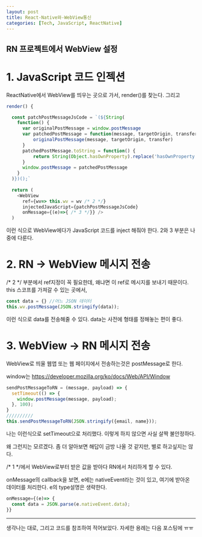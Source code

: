 ```yaml
---
layout: post
title: React-Native와-WebView통신
categories: [Tech, JavaScript, ReactNative]
---
```


RN 프로젝트에서 WebView 설정
---------------------------

# 1. JavaScript 코드 인젝션

ReactNative에서 WebView를 띄우는 곳으로 가서, render()를 찾는다. 그리고
```javascript
render() {

  const patchPostMessageJsCode = `(${String(
    function() {
      var originalPostMessage = window.postMessage
      var patchedPostMessage = function(message, targetOrigin, transfer) {
          originalPostMessage(message, targetOrigin, transfer)
      }
      patchedPostMessage.toString = function() {
          return String(Object.hasOwnProperty).replace('hasOwnProperty', 'postMessage')
      }
      window.postMessage = patchedPostMessage
    }
  )})();`
  
  return (
    <WebView
      ref={wv=> this.wv = wv /* 2 */} 
      injectedJavaScript={patchPostMessageJsCode} 
      onMessage={(e)=>{ /* 3 */}} />
  )
```
이런 식으로 WebView에다가 JavaScript 코드를 inject 해줘야 한다. 2와 3 부분은 나중에 다룬다.

# 2. RN -> WebView 메시지 전송

/* 2 */ 부분에서 ref지정이 꼭 필요한데, 왜냐면 이 ref로 메시지를 보내기 때문이다. this 스코프를 가져갈 수 있는 곳에서,
```javascript
const data = {} //어느 JSON 데이터
this.wv.postMessage(JSON.stringify(data));
```
이런 식으로 data를 전송해줄 수 있다. data는 사전에 형태를 정해놓는 편이 좋다.

# 3. WebView -> RN 메시지 전송

WebView로 띄울 웹앱 또는 웹 페이지에서 전송하는것은 postMessage로 한다.

window는 https://developer.mozilla.org/ko/docs/Web/API/Window 
```javascript
sendPostMessageToRN = (message, payload) => {
  setTimeout(() => {
    window.postMessage(message, payload);
  }, 100);
}
//////////
this.sendPostMessageToRN(JSON.stringify({email, name}));
```
나는 이런식으로 setTimeout으로 처리했다. 이렇게 하지 않으면 사실 살짝 불안정하다. 

왜 그런지는 모르겠다. 좀 더 알아보면 해답이 금방 나올 것 같지만, 별로 하고싶지는 않다.

/* 1 */에서 WebView로부터 받은 값을 받아다 RN에서 처리하게 할 수 있다. 

onMessage의 callback을 보면, e에는 nativeEvent라는 것이 있고, 여기에 받아온 데이터를 처리한다.
e의 type설명은 생략한다.

```javascript
onMessage={(e)=> {
  const data = JSON.parse(e.nativeEvent.data);
}}
```

------------
생각나는 대로, 그리고 코드를 참조하여 적어보았다. 자세한 용례는 다음 포스팅에 ㅠㅠ
